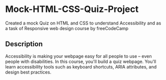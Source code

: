 # Mock-HTML-CSS-Quiz-Project
Created a mock Quiz on HTML and CSS to understand Accessibility and as a task of Responsive web design course by freeCodeCamp

## Description
Accessibility is making your webpage easy for all people to use – even people with disabilities.
In this course, you'll build a quiz webpage. You'll learn accessibility tools such as keyboard shortcuts, ARIA attributes, and design best practices.
